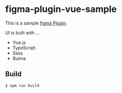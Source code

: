 # figma-plugin-vue-sample

This is a sample [figma Plugin](https://www.figma.com/plugin-docs/intro/).

UI is built with ...

* Vue.js
* TypeScript
* Sass
* Bulma

## Build

```sh
$ npm run build
```
